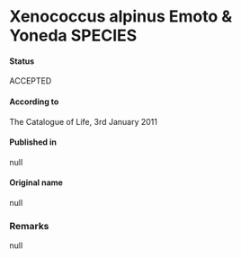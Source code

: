 # Xenococcus alpinus Emoto & Yoneda SPECIES

#### Status
ACCEPTED

#### According to
The Catalogue of Life, 3rd January 2011

#### Published in
null

#### Original name
null

### Remarks
null